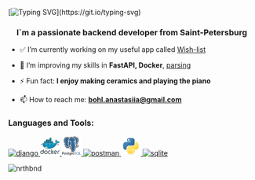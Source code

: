 [![Typing SVG](https://readme-typing-svg.demolab.com?font=Cormorant+Garamond&weight=700&size=25&duration=3500&pause=500&color=990011&background=FCF6F5C6&center=true&vCenter=true&random=false&width=1000&lines=Hello%2C+my+name+is+Bol+Anastasiia;Nice+to+see+you+on+my+profile!)](https://git.io/typing-svg)

<h3 align="center">I`m a passionate backend developer from Saint-Petersburg</h3>

- ✅ I’m currently working on my useful app called [Wish-list](https://github.com/nrthbnd/wish-list)

- 🌱 I’m improving my skills in **FastAPI, Docker**, [parsing](https://github.com/nrthbnd/scrapy_drugstore)

- ⚡ Fun fact: **I enjoy making ceramics and playing the piano**
  
- 📫 How to reach me: **bohl.anastasiia@gmail.com**

<h3 align="left">Languages and Tools:</h3>
<p align="left"> <a href="https://www.djangoproject.com/" target="_blank" rel="noreferrer"> <img src="https://cdn.worldvectorlogo.com/logos/django.svg" alt="django" width="40" height="40"/> </a> <a href="https://www.docker.com/" target="_blank" rel="noreferrer"> <img src="https://raw.githubusercontent.com/devicons/devicon/master/icons/docker/docker-original-wordmark.svg" alt="docker" width="40" height="40"/> </a> <a href="https://www.postgresql.org" target="_blank" rel="noreferrer"> <img src="https://raw.githubusercontent.com/devicons/devicon/master/icons/postgresql/postgresql-original-wordmark.svg" alt="postgresql" width="40" height="40"/> </a> <a href="https://postman.com" target="_blank" rel="noreferrer"> <img src="https://www.vectorlogo.zone/logos/getpostman/getpostman-icon.svg" alt="postman" width="40" height="40"/> </a> <a href="https://www.python.org" target="_blank" rel="noreferrer"> <img src="https://raw.githubusercontent.com/devicons/devicon/master/icons/python/python-original.svg" alt="python" width="40" height="40"/> </a> <a href="https://www.sqlite.org/" target="_blank" rel="noreferrer"> <img src="https://www.vectorlogo.zone/logos/sqlite/sqlite-icon.svg" alt="sqlite" width="40" height="40"/> </a> </p>

<p><img align="left" src="https://github-readme-stats.vercel.app/api/top-langs?username=nrthbnd&show_icons=true&locale=en&layout=compact" alt="nrthbnd" /></p>
